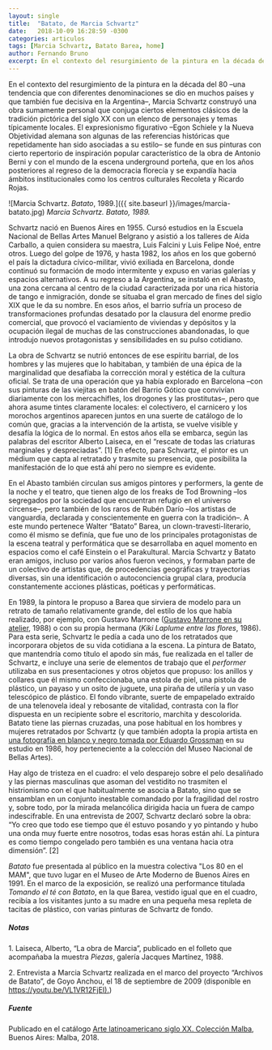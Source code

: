 ```yaml
---
layout: single
title:  "Batato, de Marcia Schvartz"
date:   2018-10-09 16:28:59 -0300
categories: articulos
tags: [Marcia Schvartz, Batato Barea, home]
author: Fernando Bruno
excerpt: En el contexto del resurgimiento de la pintura en la década del 80 –una tendencia que con diferentes denominaciones se dio en muchos países y que también fue decisiva en la Argentina–, Marcia Schvartz construyó una obra sumamente personal que conjuga ciertos elementos clásicos de la tradición pictórica del siglo XX con un elenco de personajes y temas típicamente locales.
---
```


En el contexto del resurgimiento de la pintura en la década del 80 –una tendencia que con diferentes denominaciones se dio en muchos países y que también fue decisiva en la Argentina–, Marcia Schvartz construyó una obra sumamente personal que conjuga ciertos elementos clásicos de la tradición pictórica del siglo XX con un elenco de personajes y temas típicamente locales. El expresionismo figurativo –Egon Schiele y la Nueva Objetividad alemana son algunas de las referencias históricas que repetidamente han sido asociadas a su estilo– se funde en sus pinturas con cierto repertorio de inspiración popular característico de la obra de Antonio Berni y con el mundo de la escena underground porteña, que en los años posteriores al regreso de la democracia florecía y se expandía hacia ámbitos institucionales como los centros culturales Recoleta y Ricardo Rojas.

![Marcia Schvartz. _Batato_, 1989.]({{ site.baseurl }}/images/marcia-batato.jpg)
*Marcia Schvartz. Batato, 1989.*

Schvartz nació en Buenos Aires en 1955\. Cursó estudios en la Escuela Nacional de Bellas Artes Manuel Belgrano y asistió a los talleres de Aída Carballo, a quien considera su maestra, Luis Falcini y Luis Felipe Noé, entre otros. Luego del golpe de 1976, y hasta 1982, los años en los que gobernó el país la dictadura cívico-militar, vivió exiliada en Barcelona, donde continuó su formación de modo intermitente y expuso en varias galerías y espacios alternativos. A su regreso a la Argentina, se instaló en el Abasto, una zona cercana al centro de la ciudad caracterizada por una rica historia de tango e inmigración, donde se situaba el gran mercado de fines del siglo XIX que le da su nombre. En esos años, el barrio sufría un proceso de transformaciones profundas desatado por la clausura del enorme predio comercial, que provocó el vaciamiento de viviendas y depósitos y la ocupación ilegal de muchas de las construcciones abandonadas, lo que introdujo nuevos protagonistas y sensibilidades en su pulso cotidiano.

La obra de Schvartz se nutrió entonces de ese espíritu barrial, de los hombres y las mujeres que lo habitaban, y también de una épica de la marginalidad que desafíaba la corrección moral y estética de la cultura oficial. Se trata de una operación que ya había explorado en Barcelona –con sus pinturas de las viejitas en batón del Barrio Gótico que convivían diariamente con los mercachifles, los drogones y las prostitutas–, pero que ahora asume tintes claramente locales: el colectivero, el carnicero y los morochos argentinos aparecen juntos en una suerte de catálogo de lo común que, gracias a la intervención de la artista, se vuelve visible y desafía la lógica de lo normal. En estos años ella se embarca, según las palabras del escritor Alberto Laiseca, en el “rescate de todas las criaturas marginales y despreciadas”. [1] En efecto, para Schvartz, el pintor es un médium que capta al retratado y trasmite su presencia, que posibilita la manifestación de lo que está ahí pero no siempre es evidente.

En el Abasto también circulan sus amigos pintores y performers, la gente de la noche y el teatro, que tienen algo de los freaks de Tod Browning –los segregados por la sociedad que encuentran refugio en el universo circense–, pero también de los raros de Rubén Darío –los artistas de vanguardia, declarada y conscientemente en guerra con la tradición–. A este mundo pertenece Walter “Batato” Barea, un clown-travesti-literario, como él mismo se definía, que fue uno de los principales protagonistas de la escena teatral y performática que se desarrollaba en aquel momento en espacios como el café Einstein o el Parakultural. Marcia Schvartz y Batato eran amigos, incluso por varios años fueron vecinos, y formaban parte de un colectivo de artistas que, de procedencias geográficas y trayectorias diversas, sin una identificación o autoconciencia grupal clara, producía constantemente acciones plásticas, poéticas y performáticas.

En 1989, la pintora le propuso a Barea que sirviera de modelo para un retrato de tamaño relativamente grande, del estilo de los que había realizado, por ejemplo, con Gustavo Marrone ([Gustavo Marrone en su atelier](https://www.bellasartes.gob.ar/coleccion/obra/9401), 1988) o con su propia hermana (_Kiki Laplume entre las flores_, 1986). Para esta serie, Schvartz le pedía a cada uno de los retratados que incorporara objetos de su vida cotidiana a la escena. La pintura de Batato, que mantendría como título el apodo sin más, fue realizada en el taller de Schvartz, e incluye una serie de elementos de trabajo que el _performer_ utilizaba en sus presentaciones y otros objetos que propuso: los anillos y collares que él mismo confeccionaba, una estola de piel, una pistola de plástico, un payaso y un osito de juguete, una piraña de utilería y un vaso telescópico de plástico. El fondo vibrante, suerte de empapelado extraído de una telenovela ideal y rebosante de vitalidad, contrasta con la flor dispuesta en un recipiente sobre el escritorio, marchita y descolorida. Batato tiene las piernas cruzadas, una pose habitual en los hombres y mujeres retratados por Schvartz (y que también adopta la propia artista en [una fotografía en blanco y negro tomada por Eduardo Grossman](https://www.bellasartes.gob.ar/coleccion/obra/11872) en su estudio en 1986, hoy perteneciente a la colección del Museo Nacional de Bellas Artes).

Hay algo de tristeza en el cuadro: el velo desparejo sobre el pelo desaliñado y las piernas masculinas que asoman del vestidito no trasmiten el histrionismo con el que habitualmente se asocia a Batato, sino que se ensamblan en un conjunto inestable comandado por la fragilidad del rostro y, sobre todo, por la mirada melancólica dirigida hacia un fuera de campo indescifrable. En una entrevista de 2007, Schvartz declaró sobre la obra: “Yo creo que todo ese tiempo que él estuvo posando y yo pintando y hubo una onda muy fuerte entre nosotros, todas esas horas están ahí. La pintura es como tiempo congelado pero también es una ventana hacia otra dimensión”. [2]

_Batato_ fue presentada al público en la muestra colectiva "Los 80 en el MAM", que tuvo lugar en el Museo de Arte Moderno de Buenos Aires en 1991\. En el marco de la exposición, se realizó una performance titulada _Tomando el té con Batato_, en la que Barea, vestido igual que en el cuadro, recibía a los visitantes junto a su madre en una pequeña mesa repleta de tacitas de plástico, con varias pinturas de Schvartz de fondo.

##### Notas

1\. Laiseca, Alberto, “La obra de Marcia”, publicado en el folleto que acompañaba la muestra _Piezas_, galería Jacques Martínez, 1988.

2\. Entrevista a Marcia Schvartz realizada en el marco del proyecto “Archivos de Batato”, de Goyo Anchou, el 18 de septiembre de 2009 (disponible en [https://youtu.be/VL1VR12FjEI).](https://youtu.be/VL1VR12FjEI))

##### Fuente

Publicado en el catálogo [Arte latinoamericano siglo XX. Colección Malba](https://malba.org.ar/catalogo-coleccion-malba-arte-latinoamericano-1900-1970/), Buenos Aires: Malba, 2018.
